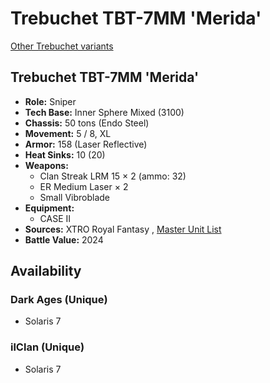 # Trebuchet TBT-7MM 'Merida' 

[Other Trebuchet variants](../trebuchet.md) 

## Trebuchet TBT-7MM 'Merida' 

- **Role:** Sniper 
- **Tech Base:** Inner Sphere Mixed (3100) 
- **Chassis:** 50 tons (Endo Steel) 
- **Movement:** 5 / 8, XL 
- **Armor:** 158 (Laser Reflective) 
- **Heat Sinks:** 10 (20) 
- **Weapons:** 
  - Clan Streak LRM 15 × 2 (ammo: 32) 
  - ER Medium Laser × 2 
  - Small Vibroblade 
- **Equipment:** 
  - CASE II 
- **Sources:** XTRO Royal Fantasy , [Master Unit List](http://masterunitlist.info/Unit/Details/8378) 
- **Battle Value:** 2024 

## Availability 

### Dark Ages (Unique) 

- Solaris 7 

### ilClan (Unique) 

- Solaris 7 

